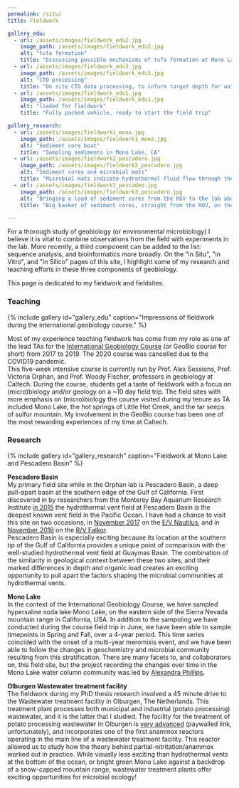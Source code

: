 ```yaml
---
permalink: /situ/
title: Fieldwork

gallery_edu:
  - url: /assets/images/fieldwork_edu2.jpg
    image_path: /assets/images/fieldwork_edu2.jpg
    alt: "tufa formation"
    title: "Discussing possible mechanisms of tufa formation at Mono Lake, CA"
  - url: /assets/images/fieldwork_edu3.jpg
    image_path: /assets/images/fieldwork_edu3.jpg
    alt: "CTD processing"
    title: "On site CTD data processing, to inform target depth for water column sampling"
  - url: /assets/images/fieldwork_edu1.jpg
    image_path: /assets/images/fieldwork_edu1.jpg
    alt: "loaded for fieldwork"
    title: "Fully packed vehicle, ready to start the field trip"

gallery_research:
  - url: /assets/images/fieldwork1_mono.jpg
    image_path: /assets/images/fieldwork1_mono.jpg
    alt: "Sediment core boat"
    title: "Sampling sediments in Mono Lake, CA"
  - url: /assets/images/fieldwork2_pescadero.jpg
    image_path: /assets/images/fieldwork2_pescadero.jpg
    alt: "Sediment cores and microbial mats"
    title: "Microbial mats indicate hydrothermal fluid flow through the sediment in Pescadero Basin"
  - url: /assets/images/fieldwork3_pescadeo.jpg
    image_path: /assets/images/fieldwork3_pescadero.jpg
    alt: "Bringing a load of sediment cores from the ROV to the lab aboard RV Falkor"
    title: "Big basket of sediment cores, straight from the ROV, on the way to the lab"

---
```

      
For a thorough study of geobiology (or environmental microbiology) I believe it is vital to combine observations from the field with experiments in the lab.
More recently, a third component can be added to the list: sequence analysis, and bioinformatics more broadly. On the "in Situ", "in Vitro",
and "in Silico" pages of this site, I highlight some of my research and teaching efforts in these three components of geobiology.   
    
This page is dedicated to my fieldwork and fieldsites.   
   
   
### Teaching
{% include gallery id="gallery_edu" caption="Impressions of fieldwork during the international geobiology course." %}

Most of my experience teaching fieldwork has come from my role as one of the lead TAs for the 
[International Geobiology Course](http://web.gps.caltech.edu/GBcourse/) (or GeoBio course for short) from 2017 to 2019. 
The 2020 course was cancelled due to the COVID19 pandemic.  
This five-week intensive course is currently run by Prof. Alex Sessions, Prof. Victoria Orphan, and Prof. Woody Fischer, professors in geobiology at Caltech.
During the course, students get a taste of fieldwork with a focus on (micro)biology and/or geology on a ~10 day field trip. 
The field sites with more emphasis on (micro)biology the course visited during my tenure as TA included Mono Lake, 
the hot springs of Little Hot Creek, and the tar seeps of sulfur mountain.
My involvement in the GeoBio course has been one of the most rewarding experiences of my time at Caltech. 
   
   
### Research
{% include gallery id="gallery_research" caption="Fieldwork at Mono Lake and Pescadero Basin" %}

**Pescadero Basin**   
My primary field site while in the Orphan lab is Pescadero Basin, a deep pull-apart basin at the southern edge of the Gulf of California. First discovered 
in by researchers from the Monterey Bay Aquarium Research Institute
[in 2015](https://www.mbari.org/mbari-researchers-discover-deepest-known-high-temperature-hydrothermal-vents-in-pacific-ocean/) the hydrothermal vent field
at Pescadero Basin is the deepest known vent field in the Pacific Ocean. I have had a chance to visit this site on two occasions, 
in [November 2017](https://nautiluslive.org/cruise/NA091) on the [E/V Nautilus](https://nautiluslive.org/), and in 
[November 2018](https://schmidtocean.org/cruise/interdisciplinary-investigation-of-new-hydrothermal-vent-field/) on the 
[R/V Falkor](https://schmidtocean.org/rv-falkor/).    
Pescadero Basin is especially exciting because its location at the southern tip of the Gulf of California 
provides a unique point of comparison with the well-studied hydrothermal vent field at Guaymas Basin. The combination of the similarity in geological 
context between these two sites, and their marked differences in depth and organic load creates an exciting opportunity to pull apart the factors 
shaping the microbial communities at hydrothermal vents.     
    
**Mono Lake**   
In the context of the International Geobiology Course, we have sampled hypersaline soda lake Mono Lake, on the eastern side of the Sierra Nevada 
mountain range in California, USA. In addition to the sampoling we have conducted during the course field trip in June, we have been able to sample 
timepoints in Spring and Fall, over a 4-year period. This time series coincided with the onset of a multi-year meromixis event, and we have been able 
to follow the changes in geochemistry and microbial community resulting from this stratification. There are many facets to, and collaborators on, 
this field site, but the project recording the changes over time in the Mono Lake water column community was led by 
[Alexandra Phillips](http://web.gps.caltech.edu/~als/people/alex-phillips.html).   

  
**Olburgen Wastewater treatment facility**  
The fieldwork during my PhD thesis research involved a 45 minute drive to the Wastewater treatment facility in Olburgen, The Netherlands. 
This treatment plant processes both municipal and industrial (potato processing) wastewater, and it is the latter that I studied. The facility 
for the treatment of potato processing wastewater in Olburgen is [very advanced](https://doi.org/10.2166/wst.2010.977) (paywalled link, unfortunately), 
and incorporates one of the first anammox reactors operating in the main line of a wastewater treatment facility. This reactor allowed us to study
how the theory behind partial-nitritation/anammox worked out in practice. While visually less exciting than hydrothermal vents at the bottom of the
ocean, or bright green Mono Lake against a backdrop of a snow-capped mountain range, wastewater treatment plants offer exciting opportunities for
microbial ecology!   

